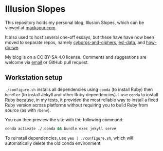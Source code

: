 # Illusion Slopes

This repository holds my personal blog, Illusion Slopes, which can be viewed at
[maxkapur.com](https://maxkapur.com).

It also used to host several one-off essays, but these have have now been moved
to separate repos, namely
[cyborgs-and-ciphers](https://github.com/maxkapur/cyborgs-and-ciphers),
[esl-data](https://github.com/maxkapur/esl-data), and
[how-do-we](https://github.com/maxkapur/how-do-we).

My blog is on a CC BY-SA 4.0 license. Comments and suggestions are welcome via
[email](mailto:max@maxkapur.com) or GitHub pull request.

## Workstation setup

`./configure.sh` installs all dependencies using `conda` (to install Ruby) then
`bundler` (to install Jekyll and other Ruby dependencies). I use `conda` to
install Ruby because, in my tests, it provided the most reliable way to install
a fixed Ruby version across platforms without requiring you to build Ruby from
source (as with `rbenv`).

You can then preview the site with the following command:

```bash
conda activate ./.conda && bundle exec jekyll serve
```

To reinstall dependencies, use `yes | ./configure.sh`, which will automatically
delete the old conda environment.
